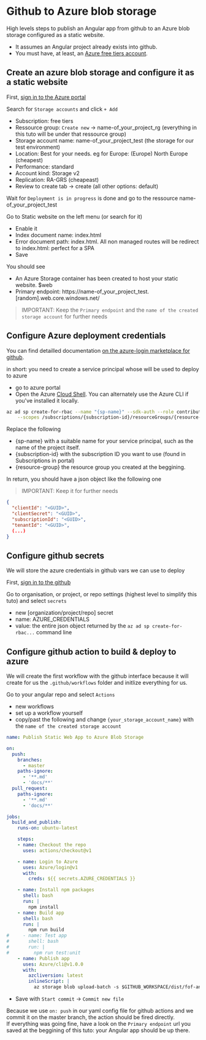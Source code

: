 # Github to Azure blob storage

High levels steps to publish an Angular app from github to an Azure blob storage configured as a static website.  
- It assumes an Angular project already exists into github.  
- You must have, at least, an [Azure free tiers account](https://azure.microsoft.com/en-gb/free/free-account-faq/).

## Create an azure blob storage and configure it as a static website

First, [sign in to the Azure portal](https://portal.azure.com/)

Search for `Storage accounts` and click `+ Add`
- Subscription: free tiers
- Ressource group: `Create new` -> name-of_your_project_rg (everything in this tuto will be under that ressource group)
- Storage account name: name-of_your_project_test (the storage for our test environment)
- Location: Best for your needs. eg for Europe: (Europe) North Europe (cheapest)
- Performance: standard
- Account kind: Storage v2
- Replication: RA-GRS (cheapeast)
- Review to create tab -> create (all other options: default)

Wait for `Deployment is in progress` is done and go to the ressource name-of_your_project_test

Go to Static website on the left menu (or search for it)
 - Enable it 
 - Index document name: index.html
 - Error document path: index.html. All non managed routes will be redirect to index.html: perfect for a SPA
 - Save

You should see
- An Azure Storage container has been created to host your static website. $web
- Primary endpoint: https://name-of_your_project_test.[random].web.core.windows.net/

> IMPORTANT: Keep the `Primary endpoint` and the `name of the created storage account` for further needs

## Configure Azure deployment credentials 

You can find detailled documentation [on the azure-login marketplace for github](https://github.com/marketplace/actions/azure-login#configure-deployment-credentials).

in short: you need to create a service principal whose will be used to deploy to azure


- go to azure portal
- Open the Azure [Cloud Shell](https://shell.azure.com). You can alternately use the Azure CLI if you've installed it locally.

````bash 
az ad sp create-for-rbac --name "{sp-name}" --sdk-auth --role contributor \
    --scopes /subscriptions/{subscription-id}/resourceGroups/{resource-group}
````

Replace the following
- {sp-name} with a suitable name for your service principal, such as the name of the project itself.
- {subscription-id} with the subscription ID you want to use (found in Subscriptions in portal)
- {resource-group} the resource group you created at the beggining.

In return, you should have a json object like the following one 
> IMPORTANT: Keep it for further needs 

````json
{
  "clientId": "<GUID>",
  "clientSecret": "<GUID>",
  "subscriptionId": "<GUID>",
  "tenantId": "<GUID>",
  (...)
}
````

## Configure github secrets

We will store the azure credentials in github vars we can use to deploy

First, [sign in to the github](https://github.com/)

Go to organisation, or project, or repo settings (highest level to simplify this tuto) 
and select `secrets`
- new [organization/project/repo] secret
- name: AZURE_CREDENTIALS
- value: the entire json object returned by the `az ad sp create-for-rbac...` command line


## Configure github action to build & deploy to azure

We will create the first workflow with the github interface because it will create for us the `.github/workflows` folder and initlize everything for us.

Go to your angular repo and select `Actions`
- new workflows
- set up a workflow yourself 
- copy/past the following and change `{your_storage_account_name}` with the `name of the created storage account`

````yaml
name: Publish Static Web App to Azure Blob Storage

on:
  push:
    branches:
      - master
    paths-ignore:
      - '**.md'
      - 'docs/**'
  pull_request:
    paths-ignore:
      - '**.md'
      - 'docs/**'

jobs:
  build_and_publish:
    runs-on: ubuntu-latest

    steps:
    - name: Checkout the repo
      uses: actions/checkout@v1

    - name: Login to Azure
      uses: Azure/login@v1
      with:
        creds: ${{ secrets.AZURE_CREDENTIALS }}

    - name: Install npm packages
      shell: bash
      run: |        
        npm install
    - name: Build app
      shell: bash
      run: |        
        npm run build
#     - name: Test app
#       shell: bash
#       run: |        
#         npm run test:unit
    - name: Publish app
      uses: Azure/cli@v1.0.0
      with:
        azcliversion: latest
        inlineScript: |
          az storage blob upload-batch -s $GITHUB_WORKSPACE/dist/fof-angular-core -d \$web --account-name {your_storage_account_name}
````

- Save with `Start commit` -> `Commit new file`  

Because we use `on: push` in our yaml config file for github actions and we commit it on the master branch, the action should be fired directly.  
If everything was going fine, have a look on the `Primary endpoint` url you saved at the beggining of this tuto: your Angular app should be up there.











 



